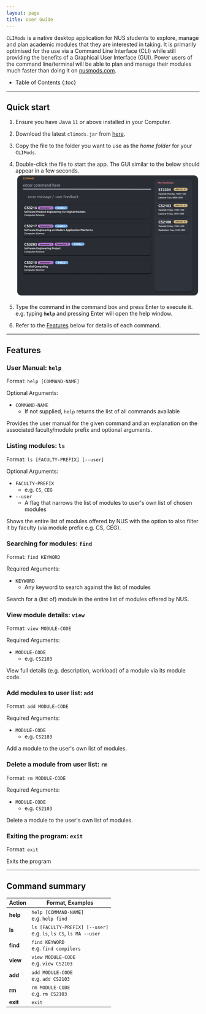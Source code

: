 ```yaml
---
layout: page 
title: User Guide
---
```


`CLIMods` is a native desktop application for NUS students to explore, manage and plan academic
modules that they are interested in taking. It is primarily optimised for the use via a Command Line
Interface (CLI) while still providing the benefits of a Graphical User Interface (GUI). Power users
of the command line/terminal will be able to plan and manage their modules much faster than doing it
on [nusmods.com](https://www.nusmods.com).

* Table of Contents 
{:toc}

--------------------------------------------------------------------------------------------------------------------

## Quick start

1. Ensure you have Java `11` or above installed in your Computer.

2. Download the latest `climods.jar`
   from [here](https://github.com/AY2223S1-CS2103-F14-1/tp/releases).

3. Copy the file to the folder you want to use as the _home folder_ for your `CLIMods`.

4. Double-click the file to start the app. The GUI similar to the below should appear in a few
   seconds.<br>
   ![Ui](images/Ui.png)

5. Type the command in the command box and press Enter to execute it. e.g. typing **`help`** and
   pressing Enter will open the help window.

6. Refer to the [Features](#features) below for details of each command.

--------------------------------------------------------------------------------------------------------------------

## Features

### User Manual: `help`

Format: `help [COMMAND-NAME]`

Optional Arguments:

- `COMMAND-NAME`
    - If not supplied, `help` returns the list of all commands available

Provides the user manual for the given command and an explanation on the associated faculty/module
prefix and optional arguments.

### Listing modules: `ls`

Format: `ls [FACULTY-PREFIX] [--user]`

Optional Arguments:

- `FACULTY-PREFIX`
  - e.g. `CS`, `CEG`
- `--user`
  - A flag that narrows the list of modules to user's own list of chosen modules

Shows the entire list of modules offered by NUS with the option to also filter it by faculty (via
module prefix e.g. CS, CEG).

### Searching for modules: `find`

Format: `find KEYWORD`

Required Arguments:

- `KEYWORD`
  - Any keyword to search against the list of modules

Search for a (list of) module in the entire list of modules offered by NUS.

### View module details: `view`

Format: `view MODULE-CODE`

Required Arguments:

- `MODULE-CODE`
  - e.g. `CS2103`

View full details (e.g. description, workload) of a module via its module code.

### Add modules to user list: `add`

Format: `add MODULE-CODE`

Required Arguments:

- `MODULE-CODE`
    - e.g. `CS2103`

Add a module to the user's own list of modules.

### Delete a module from user list: `rm`

Format: `rm MODULE-CODE`

Required Arguments:

- `MODULE-CODE`
    - e.g. `CS2103`

Delete a module to the user's own list of modules.

### Exiting the program: `exit`

Format: `exit`

Exits the program

--------------------------------------------------------------------------------------------------------------------

## Command summary

Action | Format, Examples
--------|------------------
**help** | `help [COMMAND-NAME]`<br> e.g. `help find`
**ls** | `ls [FACULTY-PREFIX] [--user]`<br> e.g. `ls`, `ls CS`, `ls MA --user`
**find** | `find KEYWORD`<br> e.g. `find compilers`
**view** | `view MODULE-CODE`<br> e.g. `view CS2103`
**add** | `add MODULE-CODE`<br> e.g. `add CS2103`
**rm** | `rm MODULE-CODE`<br> e.g. `rm CS2103`
**exit** | `exit`
